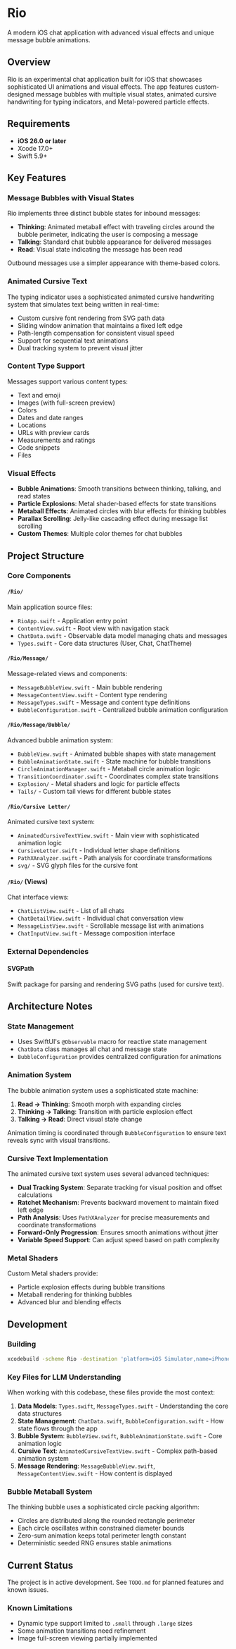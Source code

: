 # Rio

A modern iOS chat application with advanced visual effects and unique message bubble animations.

## Overview

Rio is an experimental chat application built for iOS that showcases sophisticated UI animations and visual effects. The app features custom-designed message bubbles with multiple visual states, animated cursive handwriting for typing indicators, and Metal-powered particle effects.

## Requirements

- **iOS 26.0 or later**
- Xcode 17.0+
- Swift 5.9+

## Key Features

### Message Bubbles with Visual States
Rio implements three distinct bubble states for inbound messages:
- **Thinking**: Animated metaball effect with traveling circles around the bubble perimeter, indicating the user is composing a message
- **Talking**: Standard chat bubble appearance for delivered messages
- **Read**: Visual state indicating the message has been read

Outbound messages use a simpler appearance with theme-based colors.

### Animated Cursive Text
The typing indicator uses a sophisticated animated cursive handwriting system that simulates text being written in real-time:
- Custom cursive font rendering from SVG path data
- Sliding window animation that maintains a fixed left edge
- Path-length compensation for consistent visual speed
- Support for sequential text animations
- Dual tracking system to prevent visual jitter

### Content Type Support
Messages support various content types:
- Text and emoji
- Images (with full-screen preview)
- Colors
- Dates and date ranges
- Locations
- URLs with preview cards
- Measurements and ratings
- Code snippets
- Files

### Visual Effects
- **Bubble Animations**: Smooth transitions between thinking, talking, and read states
- **Particle Explosions**: Metal shader-based effects for state transitions
- **Metaball Effects**: Animated circles with blur effects for thinking bubbles
- **Parallax Scrolling**: Jelly-like cascading effect during message list scrolling
- **Custom Themes**: Multiple color themes for chat bubbles

## Project Structure

### Core Components

#### `/Rio/`
Main application source files:
- `RioApp.swift` - Application entry point
- `ContentView.swift` - Root view with navigation stack
- `ChatData.swift` - Observable data model managing chats and messages
- `Types.swift` - Core data structures (User, Chat, ChatTheme)

#### `/Rio/Message/`
Message-related views and components:
- `MessageBubbleView.swift` - Main bubble rendering
- `MessageContentView.swift` - Content type rendering
- `MessageTypes.swift` - Message and content type definitions
- `BubbleConfiguration.swift` - Centralized bubble animation configuration

#### `/Rio/Message/Bubble/`
Advanced bubble animation system:
- `BubbleView.swift` - Animated bubble shapes with state management
- `BubbleAnimationState.swift` - State machine for bubble transitions
- `CircleAnimationManager.swift` - Metaball circle animation logic
- `TransitionCoordinator.swift` - Coordinates complex state transitions
- `Explosion/` - Metal shaders and logic for particle effects
- `Tails/` - Custom tail views for different bubble states

#### `/Rio/Cursive Letter/`
Animated cursive text system:
- `AnimatedCursiveTextView.swift` - Main view with sophisticated animation logic
- `CursiveLetter.swift` - Individual letter shape definitions
- `PathXAnalyzer.swift` - Path analysis for coordinate transformations
- `svg/` - SVG glyph files for the cursive font

#### `/Rio/` (Views)
Chat interface views:
- `ChatListView.swift` - List of all chats
- `ChatDetailView.swift` - Individual chat conversation view
- `MessageListView.swift` - Scrollable message list with animations
- `ChatInputView.swift` - Message composition interface

### External Dependencies

#### SVGPath
Swift package for parsing and rendering SVG paths (used for cursive text).

## Architecture Notes

### State Management
- Uses SwiftUI's `@Observable` macro for reactive state management
- `ChatData` class manages all chat and message state
- `BubbleConfiguration` provides centralized configuration for animations

### Animation System
The bubble animation system uses a sophisticated state machine:
1. **Read → Thinking**: Smooth morph with expanding circles
2. **Thinking → Talking**: Transition with particle explosion effect
3. **Talking → Read**: Direct visual state change

Animation timing is coordinated through `BubbleConfiguration` to ensure text reveals sync with visual transitions.

### Cursive Text Implementation
The animated cursive text system uses several advanced techniques:
- **Dual Tracking System**: Separate tracking for visual position and offset calculations
- **Ratchet Mechanism**: Prevents backward movement to maintain fixed left edge
- **Path Analysis**: Uses `PathXAnalyzer` for precise measurements and coordinate transformations
- **Forward-Only Progression**: Ensures smooth animations without jitter
- **Variable Speed Support**: Can adjust speed based on path complexity

### Metal Shaders
Custom Metal shaders provide:
- Particle explosion effects during bubble transitions
- Metaball rendering for thinking bubbles
- Advanced blur and blending effects

## Development

### Building
```bash
xcodebuild -scheme Rio -destination 'platform=iOS Simulator,name=iPhone 17 Pro' build
```

### Key Files for LLM Understanding

When working with this codebase, these files provide the most context:

1. **Data Models**: `Types.swift`, `MessageTypes.swift` - Understanding the core data structures
2. **State Management**: `ChatData.swift`, `BubbleConfiguration.swift` - How state flows through the app
3. **Bubble System**: `BubbleView.swift`, `BubbleAnimationState.swift` - Core animation logic
4. **Cursive Text**: `AnimatedCursiveTextView.swift` - Complex path-based animation system
5. **Message Rendering**: `MessageBubbleView.swift`, `MessageContentView.swift` - How content is displayed

### Bubble Metaball System

The thinking bubble uses a sophisticated circle packing algorithm:
- Circles are distributed along the rounded rectangle perimeter
- Each circle oscillates within constrained diameter bounds
- Zero-sum animation keeps total perimeter length constant
- Deterministic seeded RNG ensures stable animations

## Current Status

The project is in active development. See `TODO.md` for planned features and known issues.

### Known Limitations
- Dynamic type support limited to `.small` through `.large` sizes
- Some animation transitions need refinement
- Image full-screen viewing partially implemented

